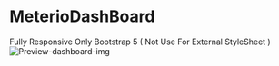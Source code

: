 # MeterioDashBoard
Fully Responsive Only Bootstrap 5 ( Not Use For External StyleSheet )
![Preview-dashboard-img](https://github.com/bthiruyw/MeterioDashBoard/blob/main/dashboard-preview.jpeg?raw=true)
